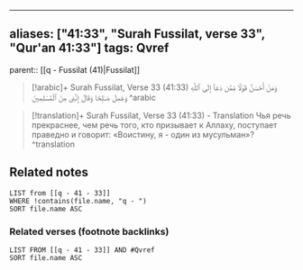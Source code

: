 
---
aliases: ["41:33", "Surah Fussilat, verse 33", "Qur'an 41:33"]
tags: Qvref
---

parent:: [[q - Fussilat (41)|Fussilat]]

> [!arabic]+ Surah Fussilat, Verse 33 (41:33)
> <span class="quran-arabic">وَمَنْ أَحْسَنُ قَوْلًا مِّمَّن دَعَآ إِلَى ٱللَّهِ وَعَمِلَ صَـٰلِحًا وَقَالَ إِنَّنِى مِنَ ٱلْمُسْلِمِينَ</span>
^arabic

> [!translation]+ Surah Fussilat, Verse 33 (41:33) - Translation
> Чья речь прекраснее, чем речь того, кто призывает к Аллаху, поступает праведно и говорит: «Воистину, я - один из мусульман»?
^translation



## Related notes
```dataview
LIST from [[q - 41 - 33]]
WHERE !contains(file.name, "q - ")
SORT file.name ASC
```

### Related verses (footnote backlinks)
```dataview
LIST FROM [[q - 41 - 33]] AND #Qvref
SORT file.name ASC
```

